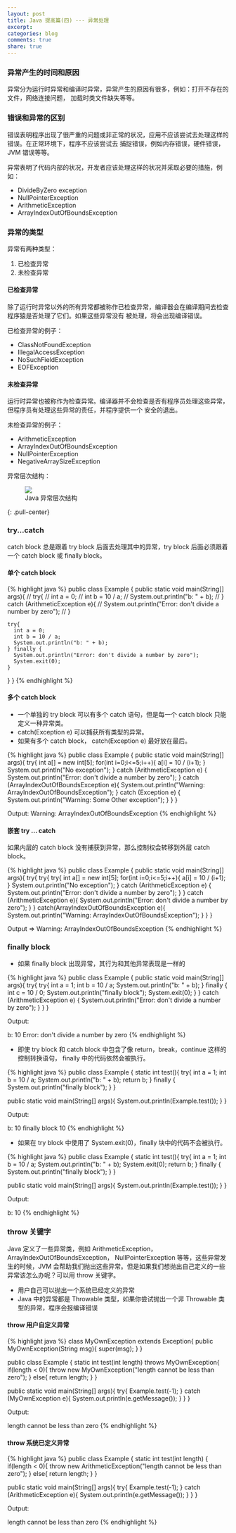 ```yaml
---
layout: post
title: Java 提高篇(四) --- 异常处理
excerpt:
categories: blog
comments: true
share: true
---
```


### 异常产生的时间和原因

异常分为运行时异常和编译时异常，异常产生的原因有很多，例如：打开不存在的文件，网络连接问题，
加载时类文件缺失等等。

### 错误和异常的区别

错误表明程序出现了很严重的问题或非正常的状况，应用不应该尝试去处理这样的错误。在正常环境下，程序不应该尝试去
捕捉错误，例如内存错误，硬件错误，JVM 错误等等。

异常表明了代码内部的状况，开发者应该处理这样的状况并采取必要的措施，例如：

* DivideByZero exception
* NullPointerException
* ArithmeticException
* ArrayIndexOutOfBoundsException

### 异常的类型

异常有两种类型：

1. 已检查异常
2. 未检查异常

#### 已检查异常

除了运行时异常以外的所有异常都被称作已检查异常，编译器会在编译期间去检查程序猿是否处理了它们。如果这些异常没有
被处理，将会出现编译错误。

已检查异常的例子：

* ClassNotFoundException
* IllegalAccessException
* NoSuchFieldException
* EOFException

#### 未检查异常

运行时异常也被称作为检查异常。编译器并不会检查是否有程序员处理这些异常，但程序员有处理这些异常的责任，并程序提供一个
安全的退出。

未检查异常的例子：

* ArithmeticException
* ArrayIndexOutOfBoundsException
* NullPointerException
* NegativeArraySizeException

异常层次结构：

<figure>
    <img src="/images/java04-1.png">
    <figcaption>Java 异常层次结构</figcaption>
</figure>
{: .pull-center}

### try...catch

catch block 总是跟着 try block 后面去处理其中的异常，try block 后面必须跟着一个 catch block 或 finally block。


#### 单个 catch block

{% highlight java %}
public class Example {
  public static void main(String[] args){
//    try{
//      int a = 0;
//      int b = 10 / a;
//      System.out.println("b: " + b);
//    } catch (ArithmeticException e){
//      System.out.println("Error: don't divide a number by zero");
//    }

    try{
      int a = 0;
      int b = 10 / a;
      System.out.println("b: " + b);
    } finally {
      System.out.println("Error: don't divide a number by zero");
      System.exit(0);
    }
  }
}
{% endhighlight %}

#### 多个 catch block

* 一个单独的 try block 可以有多个 catch 语句，但是每一个 catch block 只能定义一种异常类。
* catch(Exception e) 可以捕获所有类型的异常。
* 如果有多个 catch block， catch(Exception e) 最好放在最后。

{% highlight java %}
public class Example {
  public static void main(String[] args){
    try{
      int a[] = new int[5];
      for(int i=0;i<=5;i++){
        a[i] = 10 / (i+1);
      }
      System.out.println("No exception");
    } catch (ArithmeticException e) {
      System.out.println("Error: don't divide a number by zero");
    } catch (ArrayIndexOutOfBoundsException e){
      System.out.println("Warning: ArrayIndexOutOfBoundsException");
    } catch (Exception e) {
      System.out.println("Warning: Some Other exception");
    }
  }
}

Output:  Warning: ArrayIndexOutOfBoundsException
{% endhighlight %}

#### 嵌套 try ... catch

如果内层的 catch block 没有捕获到异常，那么控制权会转移到外层 catch block。

{% highlight java %}
public class Example {
  public static void main(String[] args){
    try{
        try{
          try{
            int a[] = new int[5];
            for(int i=0;i<=5;i++){
              a[i] = 10 / (i+1);
            }
            System.out.println("No exception");
            } catch (ArithmeticException e) {
            System.out.println("Error: don't divide a number by zero");
            }
           } catch (ArithmeticException e){
             System.out.println("Error: don't divide a number by zero");
           }
      } catch(ArrayIndexOutOfBoundsException e){
        System.out.println("Warning: ArrayIndexOutOfBoundsException");
      }
  }
}

Output => Warning: ArrayIndexOutOfBoundsException
{% endhighlight %}

### finally block

* 如果 finally block 出现异常，其行为和其他异常表现是一样的

{% highlight java %}
public class Example {
  public static void main(String[] args){
    try{
      try{
          int a = 1;
          int b = 10 / a;
          System.out.println("b: " + b);
        } finally {
        int c = 10 / 0;
          System.out.println("finally block");
          System.exit(0);
        }
    } catch (ArithmeticException e) {
      System.out.println("Error: don't divide a number by zero");
    }
  }
}

Output:

b: 10
Error: don't divide a number by zero
{% endhighlight %}

* 即使 try block 和 catch block 中包含了像 return，break，continue 这样的控制转换语句，
finally 中的代码依然会被执行。

{% highlight java %}
public class Example {
  static int test(){
    try{
      int a = 1;
      int b = 10 / a;
      System.out.println("b: " + b);
      return b;
    } finally {
      System.out.println("finally block");
    }
  }

  public static void main(String[] args){
    System.out.println(Example.test());
  }
}

Output:

b: 10
finally block
10
{% endhighlight %}

* 如果在 try block 中使用了 System.exit(0)，finally 块中的代码不会被执行。

{% highlight java %}
public class Example {
  static int test(){
      try{
          int a = 1;
          int b = 10 / a;
          System.out.println("b: " + b);
          System.exit(0);
          return b;
        } finally {
          System.out.println("finally block");
        }
  }

  public static void main(String[] args){
    System.out.println(Example.test());
  }
}

Output:

b: 10
{% endhighlight %}

### throw 关键字

Java 定义了一些异常类，例如 ArithmeticException， ArrayIndexOutOfBoundsException， NullPointerException
等等，这些异常发生的时候，JVM 会帮助我们抛出这些异常。但是如果我们想抛出自己定义的一些异常该怎么办呢？可以用 throw 关键字。

* 用户自己可以抛出一个系统已经定义的异常
* Java 中的异常都是 Throwable 类型，如果你尝试抛出一个非 Throwable 类型的异常，程序会报编译错误

#### throw 用户自定义异常

{% highlight java %}
class MyOwnException extends Exception{
  public MyOwnException(String msg){
    super(msg);
  }
}

public class Example {
  static int test(int length) throws MyOwnException{
    if(length < 0){
      throw new MyOwnException("length cannot be less than zero");
    } else{
      return length;
    }
  }

  public static void main(String[] args){
    try{
      Example.test(-1);
    } catch (MyOwnException e){
      System.out.println(e.getMessage());
    }
  }
}

Output:

length cannot be less than zero
{% endhighlight %}

#### throw 系统已定义异常

{% highlight java %}
public class Example {
  static int test(int length) {
    if(length < 0){
      throw new ArithmeticException("length cannot be less than zero");
    } else{
      return length;
    }
  }

  public static void main(String[] args){
    try{
      Example.test(-1);
    } catch (ArithmeticException e){
      System.out.println(e.getMessage());
    }
  }
}

Output:

length cannot be less than zero
{% endhighlight %}